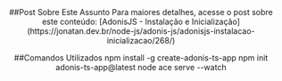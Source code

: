 <center>
##Post Sobre Este Assunto
Para maiores detalhes, acesse o post sobre este conteúdo: [AdonisJS - Instalação e Inicialização](https://jonatan.dev.br/node-js/adonis-js/adonisjs-instalacao-inicializacao/268/)

##Comandos Utilizados
npm install -g create-adonis-ts-app
npm init adonis-ts-app@latest
node ace serve --watch

</center>
